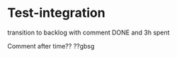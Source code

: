 # Test-integration

transition to backlog with comment DONE and 3h spent

Comment after time?? ??gbsg
